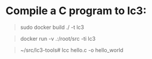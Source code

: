# Compile a C program to lc3:
> sudo docker build ./ -t lc3

> docker run -v .:/root/src -ti lc3

> ~/src/lc3-tools# lcc hello.c -o hello_world